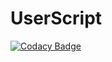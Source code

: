 # UserScript

[![Codacy Badge](https://api.codacy.com/project/badge/Grade/e5605d64f7264a52a03252031d450b5a)](https://app.codacy.com/gh/Wayfapper/UserScript?utm_source=github.com&utm_medium=referral&utm_content=Wayfapper/UserScript&utm_campaign=Badge_Grade_Settings)